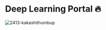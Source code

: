 # Deep Learning Portal 🔥

![2413-kakashithumbup](https://github.com/arun477/deep_learning_portal/assets/25299377/f3617a96-ba48-4894-b558-c6f14b82fd37)
